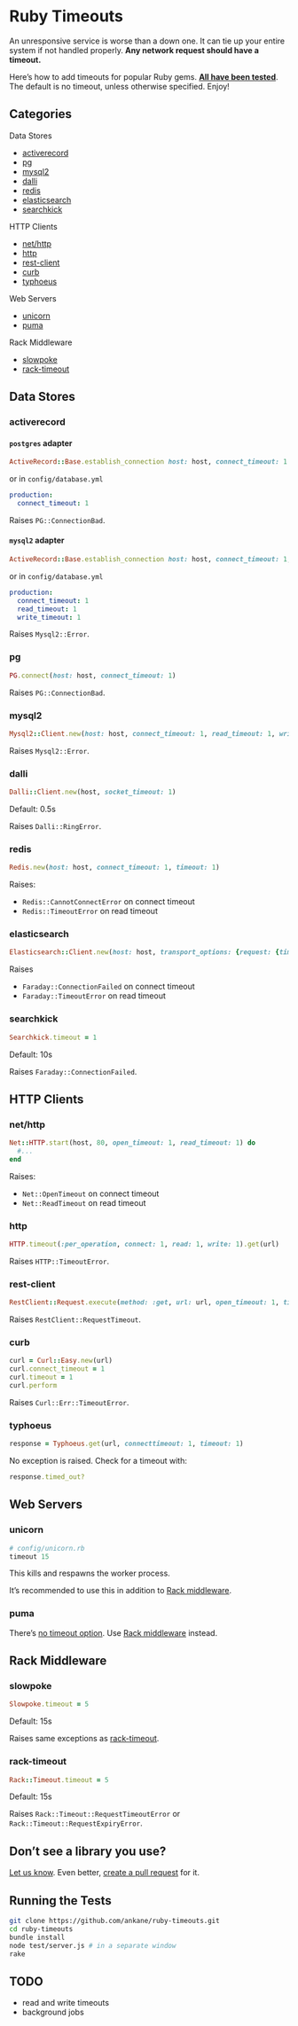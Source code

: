 # Ruby Timeouts

An unresponsive service is worse than a down one. It can tie up your entire system if not handled properly. **Any network request should have a timeout.**

Here’s how to add timeouts for popular Ruby gems. **[All have been tested](test)**. The default is no timeout, unless otherwise specified. Enjoy!

## Categories

Data Stores

- [activerecord](#activerecord)
- [pg](#pg)
- [mysql2](#mysql2)
- [dalli](#dalli)
- [redis](#redis)
- [elasticsearch](#elasticsearch)
- [searchkick](#searchkick)

HTTP Clients

- [net/http](#nethttp)
- [http](#http)
- [rest-client](#rest-client)
- [curb](#curb)
- [typhoeus](#typhoeus)

Web Servers

- [unicorn](#unicorn)
- [puma](#puma)

Rack Middleware

- [slowpoke](#slowpoke)
- [rack-timeout](#rack-timeout)

## Data Stores

### activerecord

#### `postgres` adapter

```ruby
ActiveRecord::Base.establish_connection host: host, connect_timeout: 1
```

or in `config/database.yml`

```yaml
production:
  connect_timeout: 1
```

Raises `PG::ConnectionBad`.

#### `mysql2` adapter

```ruby
ActiveRecord::Base.establish_connection host: host, connect_timeout: 1, read_timeout: 1, write_timeout: 1
```

or in `config/database.yml`

```yaml
production:
  connect_timeout: 1
  read_timeout: 1
  write_timeout: 1
```

Raises `Mysql2::Error`.

### pg

```ruby
PG.connect(host: host, connect_timeout: 1)
```

Raises `PG::ConnectionBad`.

### mysql2

```ruby
Mysql2::Client.new(host: host, connect_timeout: 1, read_timeout: 1, write_timeout: 1)
```

Raises `Mysql2::Error`.

### dalli

```ruby
Dalli::Client.new(host, socket_timeout: 1)
```

Default: 0.5s

Raises `Dalli::RingError`.

### redis

```ruby
Redis.new(host: host, connect_timeout: 1, timeout: 1)
```

Raises:

- `Redis::CannotConnectError` on connect timeout
- `Redis::TimeoutError` on read timeout

### elasticsearch

```ruby
Elasticsearch::Client.new(host: host, transport_options: {request: {timeout: 1}})
```

Raises

- `Faraday::ConnectionFailed` on connect timeout
- `Faraday::TimeoutError` on read timeout

### searchkick

```ruby
Searchkick.timeout = 1
```

Default: 10s

Raises `Faraday::ConnectionFailed`.

## HTTP Clients

### net/http

```ruby
Net::HTTP.start(host, 80, open_timeout: 1, read_timeout: 1) do
  #...
end
```

Raises:

- `Net::OpenTimeout` on connect timeout
- `Net::ReadTimeout` on read timeout

### http

```ruby
HTTP.timeout(:per_operation, connect: 1, read: 1, write: 1).get(url)
```

Raises `HTTP::TimeoutError`.

### rest-client

```ruby
RestClient::Request.execute(method: :get, url: url, open_timeout: 1, timeout: 1)
```

Raises `RestClient::RequestTimeout`.

### curb

```ruby
curl = Curl::Easy.new(url)
curl.connect_timeout = 1
curl.timeout = 1
curl.perform
```

Raises `Curl::Err::TimeoutError`.

### typhoeus

```ruby
response = Typhoeus.get(url, connecttimeout: 1, timeout: 1)
```

No exception is raised. Check for a timeout with:

```ruby
response.timed_out?
```

## Web Servers

### unicorn

```ruby
# config/unicorn.rb
timeout 15
```

This kills and respawns the worker process.

It’s recommended to use this in addition to [Rack middleware](#rack-middleware).

### puma

There’s [no timeout option](https://github.com/puma/puma/issues/160). Use [Rack middleware](#rack-middleware) instead.

## Rack Middleware

### slowpoke

```ruby
Slowpoke.timeout = 5
```

Default: 15s

Raises same exceptions as [rack-timeout](#rack-timeout).

### rack-timeout

```ruby
Rack::Timeout.timeout = 5
```

Default: 15s

Raises `Rack::Timeout::RequestTimeoutError` or `Rack::Timeout::RequestExpiryError`.

## Don’t see a library you use?

[Let us know](https://github.com/ankane/ruby-timeouts/issues/new). Even better, [create a pull request](https://github.com/ankane/ruby-timeouts/pulls) for it.

## Running the Tests

```sh
git clone https://github.com/ankane/ruby-timeouts.git
cd ruby-timeouts
bundle install
node test/server.js # in a separate window
rake
```

## TODO

- read and write timeouts
- background jobs

